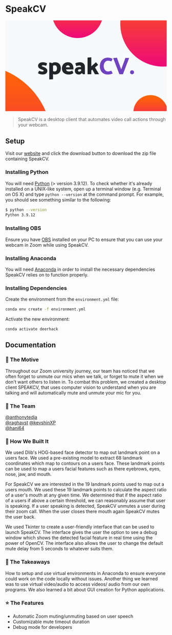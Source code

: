# SpeakCV

[![Preview](assets/img/thumbnail.jpg)](https://anthonytedja.github.io/speakCV/)

> SpeakCV is a desktop client that automates video call actions through your webcam.

## Setup

Visit our [website](https://anthonytedja.github.io/speakCV/) and click the download button to download the zip file containing SpeakCV.

### Installing Python

You will need [Python](https://www.python.org/downloads) (> version 3.9.12). To check whether it's already installed on a UNIX-like system, open up a terminal window (e.g. Terminal on OS X) and type `python --version` at the command prompt. For example, you should see something similar to the following:

```bash
$ python --version
Python 3.9.12
```

### Installing OBS

Ensure you have [OBS](https://obsproject.com/download) installed on your PC to ensure that you can use your webcam in Zoom while using SpeakCV.

### Installing Anaconda

You will need  [Anaconda](https://www.anaconda.com/) in order to install the necessary dependencies SpeakCV relies on to function properly.

### Installing Dependencies

Create the environment from the `environment.yml` file:

```bash
conda env create -f environment.yml
```

Activate the new environment:

```bash
conda activate deerhack
```

## Documentation

### :speech_balloon: The Motive

Throughout our Zoom university journey, our team has noticed that we often forget to unmute our mics when we talk, or forget to mute it when we don't want others to listen in. To combat this problem, we created a desktop client SPEAKCV, that uses computer vision to understand when you are talking and will automatically mute and unmute your mic for you.

### :hammer: The Team

[@anthonytedja](https://github.com/anthonytedja)  
[@raghavst](https://github.com/raghavst)
[@kevshinXP](https://github.com/kevshinXP)  
[@hani64](https://github.com/hani64)  

### :wrench: How We Built It

We used Dlib's HOG-based face detector to map out landmark point on a users face. We used a pre-existing model to extract 68 landmark coordinates which map to contours on a users face. These landmark points can be used to map a users facial features such as there eyebrows, eyes, nose, jaw, and mouth.

For SpeakCV we are interested in the 19 landmark points used to map out a users mouth. We used these 19 landmark points to calculate the aspect ratio of a user's mouth at any given time. We determined that if the aspect ratio of a users if above a certain threshold, we can reasonably assume that user is speaking. If a user speaking is detected, SpeakCV unmutes a user during their zoom call. When the user closes there mouth again SpeakCV mutes the user back.

We used Tkinter to create a user-friendly interface that can be used to launch SpeakCV. The interface gives the user the option to see a debug window which shows the detected facial feature in real time using the power of OpenCV. The interface also allows the user to change the default mute delay from 5 seconds to whatever suits them.

### :brain: The Takeaways

How to setup and use virtual environments in Anaconda to ensure everyone could work on the code locally without issues. Another thing we learned was to use virtual video/audio to access videos/ audio from our own programs. We also learned a bit about GUI creation for Python applications.

### :star: The Features

- Automatic Zoom muting/unmuting based on user speech
- Customizable mute timeout duration
- Debug mode for developers
